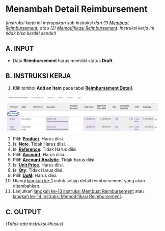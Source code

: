 # Menambah Detail Reimbursement

*(Instruksi kerja ini merupakan sub instruksi dari (1) [Membuat Reimbursement](./membuat.md), atau (2) [Memodifikasi Reimbursement](./modifikasi.md). Instruksi kerja ini tidak bisa berdiri sendiri)*

## A. INPUT

* Data **Reimbursement** harus memiliki status **Draft**.

## B. INSTRUKSI KERJA

1. <a name="l1">Klik</a> tombol **Add an Item** pada tabel [**Reimbursement Detail**](./penjelasan.md#tab-detail).

![](../../img/reimbursement/tombol-detail-add.png)

2. Pilih **[Product](./penjelasan.md#field-product)**. Harus diisi.
3. Isi **[Note](./penjelasan.md#field-note)**. Tidak Harus diisi.
4. Isi **[Reference](./penjelasan.md#field-reference)**. Tidak Harus diisi.
5. Pilih **[Account](./penjelasan.md#field-account)**. Harus diisi.
6. Pilih **[Account Analytic](./penjelasan.md#field-analytic-account)**. Tidak harus diisi.
7. Isi **[Unit Price](./penjelasan.md#field-unit-price)**. Harus diisi.
8. Isi **[Qty](./penjelasan.md#field-qty)**. Tidak Harus diisi.
9. Pilih **[UoM](./penjelasan.md#field-uom)**. Harus diisi.
10. Ulangi [langkah ke-1](#l1) untuk setiap detail reimbursement yang akan ditambahkan.
11. Lanjutkan [langkah ke-13 instruksi Membuat Reimbursement](./membuat.md#l13) atau [langkah ke-14 instruksi Memodifikasi Reimbursement](./modifikasi.md#l14).

## C. OUTPUT

*(Tidak ada instruksi khusus)*
